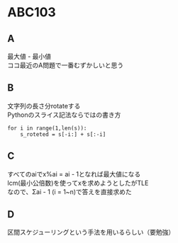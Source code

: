 # ABC103

## A
最大値 - 最小値  
ココ最近のA問題で一番むずかしいと思う

## B
文字列の長さ分rotateする  
Pythonのスライス記法ならではの書き方  
```
for i in range(1,len(s)):
	s_roteted = s[-i:] + s[:-i]
```

## C
すべてのaiでx%ai = ai - 1となれば最大値になる  
lcm(最小公倍数)を使ってxを求めようとしたがTLE  
なので、Σai - 1 (i = 1~n)で答えを直接求めた  


## D
区間スケジューリングという手法を用いるらしい（要勉強）
